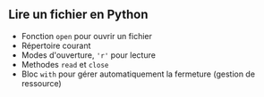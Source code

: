 ## Lire un fichier en Python

* Fonction `open` pour ouvrir un fichier
* Répertoire courant
* Modes d'ouverture, `'r'` pour lecture
* Methodes `read` et `close`
* Bloc `with` pour gérer automatiquement la fermeture (gestion de ressource)

